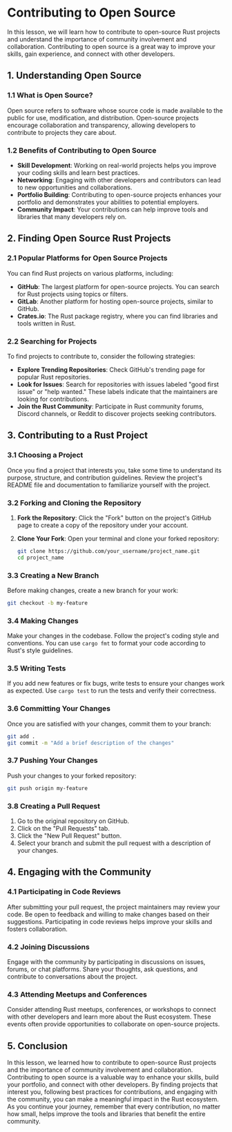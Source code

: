 # Contributing to Open Source

In this lesson, we will learn how to contribute to open-source Rust projects and understand the importance of community involvement and collaboration. Contributing to open source is a great way to improve your skills, gain experience, and connect with other developers. 

## 1. Understanding Open Source

### 1.1 What is Open Source?

Open source refers to software whose source code is made available to the public for use, modification, and distribution. Open-source projects encourage collaboration and transparency, allowing developers to contribute to projects they care about.

### 1.2 Benefits of Contributing to Open Source

- **Skill Development**: Working on real-world projects helps you improve your coding skills and learn best practices.
- **Networking**: Engaging with other developers and contributors can lead to new opportunities and collaborations.
- **Portfolio Building**: Contributing to open-source projects enhances your portfolio and demonstrates your abilities to potential employers.
- **Community Impact**: Your contributions can help improve tools and libraries that many developers rely on.

## 2. Finding Open Source Rust Projects

### 2.1 Popular Platforms for Open Source Projects

You can find Rust projects on various platforms, including:

- **GitHub**: The largest platform for open-source projects. You can search for Rust projects using topics or filters.
- **GitLab**: Another platform for hosting open-source projects, similar to GitHub.
- **Crates.io**: The Rust package registry, where you can find libraries and tools written in Rust.

### 2.2 Searching for Projects

To find projects to contribute to, consider the following strategies:

- **Explore Trending Repositories**: Check GitHub's trending page for popular Rust repositories.
- **Look for Issues**: Search for repositories with issues labeled "good first issue" or "help wanted." These labels indicate that the maintainers are looking for contributions.
- **Join the Rust Community**: Participate in Rust community forums, Discord channels, or Reddit to discover projects seeking contributors.

## 3. Contributing to a Rust Project

### 3.1 Choosing a Project

Once you find a project that interests you, take some time to understand its purpose, structure, and contribution guidelines. Review the project's README file and documentation to familiarize yourself with the project.

### 3.2 Forking and Cloning the Repository

1. **Fork the Repository**: Click the "Fork" button on the project's GitHub page to create a copy of the repository under your account.
2. **Clone Your Fork**: Open your terminal and clone your forked repository:

   ```bash
   git clone https://github.com/your_username/project_name.git
   cd project_name
   ```

### 3.3 Creating a New Branch

Before making changes, create a new branch for your work:

```bash
git checkout -b my-feature
```

### 3.4 Making Changes

Make your changes in the codebase. Follow the project's coding style and conventions. You can use `cargo fmt` to format your code according to Rust's style guidelines.

### 3.5 Writing Tests

If you add new features or fix bugs, write tests to ensure your changes work as expected. Use `cargo test` to run the tests and verify their correctness.

### 3.6 Committing Your Changes

Once you are satisfied with your changes, commit them to your branch:

```bash
git add .
git commit -m "Add a brief description of the changes"
```

### 3.7 Pushing Your Changes

Push your changes to your forked repository:

```bash
git push origin my-feature
```

### 3.8 Creating a Pull Request

1. Go to the original repository on GitHub.
2. Click on the "Pull Requests" tab.
3. Click the "New Pull Request" button.
4. Select your branch and submit the pull request with a description of your changes.

## 4. Engaging with the Community

### 4.1 Participating in Code Reviews

After submitting your pull request, the project maintainers may review your code. Be open to feedback and willing to make changes based on their suggestions. Participating in code reviews helps improve your skills and fosters collaboration.

### 4.2 Joining Discussions

Engage with the community by participating in discussions on issues, forums, or chat platforms. Share your thoughts, ask questions, and contribute to conversations about the project.

### 4.3 Attending Meetups and Conferences

Consider attending Rust meetups, conferences, or workshops to connect with other developers and learn more about the Rust ecosystem. These events often provide opportunities to collaborate on open-source projects.

## 5. Conclusion

In this lesson, we learned how to contribute to open-source Rust projects and the importance of community involvement and collaboration. Contributing to open source is a valuable way to enhance your skills, build your portfolio, and connect with other developers. By finding projects that interest you, following best practices for contributions, and engaging with the community, you can make a meaningful impact in the Rust ecosystem. As you continue your journey, remember that every contribution, no matter how small, helps improve the tools and libraries that benefit the entire community.